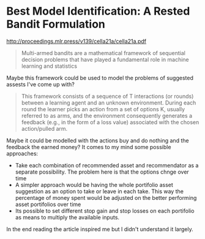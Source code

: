 # Best Model Identification: A Rested Bandit Formulation

http://proceedings.mlr.press/v139/cella21a/cella21a.pdf

>Multi-armed bandits are a mathematical framework of sequential decision problems that have played a fundamental
role in machine learning and statistics

Maybe this framework could be used to model the problems of suggested assests I've come up with?

>  This framework consists of a sequence of T interactions (or rounds)
between a learning agent and an unknown environment.
During each round the learner picks an action from a set of
options K, usually referred to as arms, and the environment
consequently generates a feedback (e.g., in the form of a
loss value) associated with the chosen action/pulled arm.

Maybe it could be modelled with the actions buy and do nothing and the feedback the earned money? It comes to my mind some possible approaches:

* Take each combination of recommended asset and recommendator as a separate possibility. The problem here is that the options chnge over time
* A simpler approach would be having the whole portifolio asset suggestion as an option to take or leave in each take. This way the percentage of money spent would be adjusted on the better performing asset portifolios over time
* Its possible to set different stop gain and stop losses on each portifolio as means to multiply the available inputs.

In the end reading the article inspired me but I didn't understand it largely.
